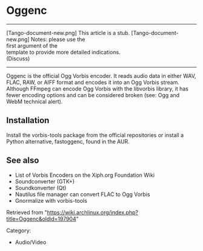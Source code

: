 Oggenc
======

  ------------------------ ------------------------ ------------------------
  [Tango-document-new.png] This article is a stub.  [Tango-document-new.png]
                           Notes: please use the    
                           first argument of the    
                           template to provide more 
                           detailed indications.    
                           (Discuss)                
  ------------------------ ------------------------ ------------------------

Oggenc is the official Ogg Vorbis encoder. It reads audio data in either
WAV, FLAC, RAW, or AIFF format and encodes it into an Ogg Vorbis stream.
Although FFmpeg can encode Ogg Vorbis with the libvorbis library, it has
fewer encoding options and can be considered broken (see: Ogg and WebM
technical alert).

Installation
------------

Install the vorbis-tools package from the official repositories or
install a Python alternative, fastoggenc, found in the AUR.

See also
--------

-   List of Vorbis Encoders on the Xiph.org Foundation Wiki
-   Soundconverter (GTK+)
-   Soundkonverter (Qt)
-   Nautilus file manager can convert FLAC to Ogg Vorbis
-   Gnormalize with vorbis-tools

Retrieved from
"https://wiki.archlinux.org/index.php?title=Oggenc&oldid=197904"

Category:

-   Audio/Video
